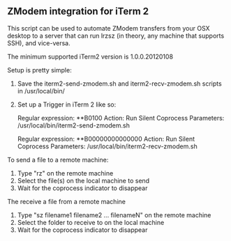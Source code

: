 ZModem integration for iTerm 2
------------------------------

This script can be used to automate ZModem transfers from your OSX desktop to a server that can run lrzsz (in theory, any machine 
that supports SSH), and vice-versa.

The minimum supported iTerm2 version is 1.0.0.20120108

Setup is pretty simple:

1) Save the iterm2-send-zmodem.sh and iterm2-recv-zmodem.sh scripts in /usr/local/bin/

2) Set up a Trigger in iTerm 2 like so:

    Regular expression: \*\*B0100
    Action: Run Silent Coprocess
    Parameters: /usr/local/bin/iterm2-send-zmodem.sh

    Regular expression: \*\*B00000000000000
    Action: Run Silent Coprocess
    Parameters: /usr/local/bin/iterm2-recv-zmodem.sh

To send a file to a remote machine:

1) Type "rz" on the remote machine
2) Select the file(s) on the local machine to send
3) Wait for the coprocess indicator to disappear

The receive a file from a remote machine

1) Type "sz filename1 filename2 … filenameN" on the remote machine
2) Select the folder to receive to on the local machine
3) Wait for the coprocess indicator to disappear